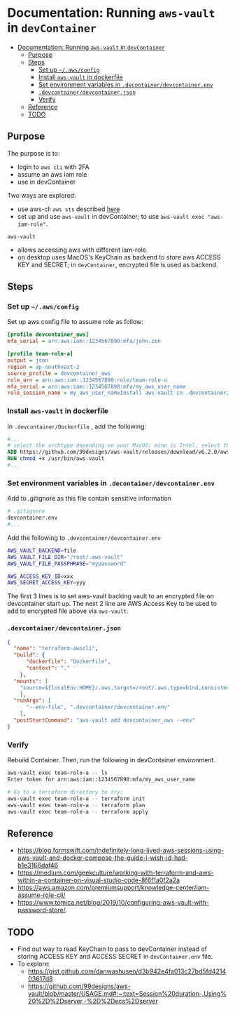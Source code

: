 # Documentation: Running `aws-vault` in `devContainer`
- [Documentation: Running `aws-vault` in `devContainer`](#documentation-running-aws-vault-in-devcontainer)
  - [Purpose](#purpose)
  - [Steps](#steps)
    - [Set up `~/.aws/config`](#set-up-awsconfig)
    - [Install `aws-vault` in dockerfile](#install-aws-vault-in-dockerfile)
    - [Set environment variables in `.decontainer/devcontainer.env`](#set-environment-variables-in-decontainerdevcontainerenv)
    - [`.devcontainer/devcontainer.json`](#devcontainerdevcontainerjson)
    - [Verify](#verify)
  - [Reference](#reference)
  - [TODO](#todo)

## Purpose
The purpose is to:
- login to `aws cli` with 2FA
- assume an aws iam role
- use in devContainer

Two ways are explored:
- use aws-cli `aws sts` described [here](awscli.md)
- set up and use `aws-vault` in devContainer; to use `aws-vault exec "aws-iam-role"`.

`aws-vault`
- allows accessing aws with different iam-role.
- on desktop uses MacOS's KeyChain as backend to store aws ACCESS KEY and SECRET; in `devContainer`, encrypted file is used as backend.

## Steps
### Set up `~/.aws/config`
Set up aws config file to assume role as follow:
```ini
[profile devcontainer_aws]
mfa_serial = arn:aws:iam::1234567890:mfa/john.zen

[profile team-role-a]
output = json
region = ap-southeast-2
source_profile = devcontainer_aws
role_arn = arn:aws:iam::1234567890:role/team-role-a
mfa_serial = arn:aws:iam::1234567890:mfa/my_aws_user_name
role_session_name = my_aws_user_nameInstall aws-vault in .devcontainer/Dockerfile
```
### Install `aws-vault` in dockerfile
In `.devcontainer/Dockerfile` , add the following:
```dockerfile
#...
# select the archtype depending on your MacOS; mine is Intel, select the closest amd64
ADD https://github.com/99designs/aws-vault/releases/download/v6.2.0/aws-vault-linux-amd64 /usr/bin/aws-vault
RUN chmod +x /usr/bin/aws-vault
#...
```

### Set environment variables in `.decontainer/devcontainer.env`
Add to .gitignore as this file contain sensitive information
```bash
# .gitignore
devcontainer.env
#...
```

Add the following to `.devcontainer/devcontainer.env` 
```bash
AWS_VAULT_BACKEND=file
AWS_VAULT_FILE_DIR="/root/.aws-vault"
AWS_VAULT_FILE_PASSPHRASE="mypassword"

AWS_ACCESS_KEY_ID=xxx
AWS_SECRET_ACCESS_KEY=yyy
```
The first 3 lines is to set aws-vault backing vault to an encrypted file on devcontainer start up.
The next 2 line are AWS Access Key to be used to add to encrypted file above via `aws-vault`.

### `.devcontainer/devcontainer.json`
```json
{
  "name": "terraform-awscli",
  "build": {
      "dockerfile": "Dockerfile",
      "context": "."
    },
  "mounts": [
    "source=${localEnv:HOME}/.aws,target=/root/.aws,type=bind,consistency=cached"
    ],
  "runArgs": [
      "--env-file", ".devcontainer/devcontainer.env"
    ],
  "postStartCommand": "aws-vault add devcontainer_aws --env"
}
```
### Verify
Rebuild Container. Then, run the following in devContainer environment.
```bash
aws-vault exec team-role-a -- ls
Enter token for arn:aws:iam::1234567890:mfa/my_aws_user_name

# Go to a terraform directory to try:
aws-vault exec team-role-a -- terraform init
aws-vault exec team-role-a -- terraform plan
aws-vault exec team-role-a -- terraform apply
```
## Reference
- https://blog.formswift.com/indefinitely-long-lived-aws-sessions-using-aws-vault-and-docker-compose-the-guide-i-wish-id-had-b1e3166daf46
- https://medium.com/geekculture/working-with-terraform-and-aws-within-a-container-on-visual-studio-code-8f6f1a0f2a2a
- https://aws.amazon.com/premiumsupport/knowledge-center/iam-assume-role-cli/
- https://www.tomica.net/blog/2019/10/configuring-aws-vault-with-password-store/

## TODO
- Find out way to read KeyChain to pass to devContainer instead of storing ACCESS KEY and ACCESS SECRET in `devContainer.env` file.
- To explore:
  - https://gist.github.com/danwashusen/d3b942e4fa013c27bd5fd421403617d8
  - https://github.com/99designs/aws-vault/blob/master/USAGE.md#:~:text=Session%20duration-,Using%20%2D%2Dserver,-%2D%2Decs%2Dserver
